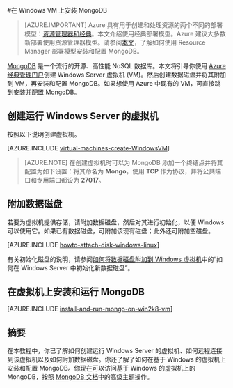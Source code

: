 <properties
	pageTitle="在 Windows VM 上安装 MongoDB | Azure"
	description="了解如何在使用经典部署模型创建的运行 Windows Server 的 Azure VM 上安装 MongoDB。"
	services="virtual-machines-windows"
	documentationCenter=""
	authors="iainfoulds"
	manager="timlt"
	editor="tysonn"
	tags="azure-service-management"/>  


<tags
	ms.service="virtual-machines-windows"
	ms.workload="infrastructure-services"
	ms.tgt_pltfrm="vm-windows"
	ms.devlang="na"
	ms.topic="article"
	ms.date="10/10/2016"
	wacn.date="11/28/2016"
	ms.author="iainfou"/>  


#在 Windows VM 上安装 MongoDB

> [AZURE.IMPORTANT] Azure 具有用于创建和处理资源的两个不同的部署模型：[资源管理器和经典](/documentation/articles/resource-manager-deployment-model/)。本文介绍使用经典部署模型。Azure 建议大多数新部署使用资源管理器模型。请参阅[本文](/documentation/articles/virtual-machines-windows-classic-install-mongodb/)，了解如何使用 Resource Manager 部署模型安装和配置 MongoDB。

[MongoDB][MongoDB] 是一个流行的开源、高性能 NoSQL 数据库。本文将引导你使用 [Azure 经典管理门户][AzurePortal]创建 Windows Server 虚拟机 (VM)。然后创建数据磁盘并将其附加到 VM，再安装和配置 MongoDB。如果想使用 Azure 中现有的 VM，可直接跳到[安装并配置 MongoDB](#install-and-run-mongodb-on-the-virtual-machine)。


## 创建运行 Windows Server 的虚拟机

按照以下说明创建虚拟机。

[AZURE.INCLUDE [virtual-machines-create-WindowsVM](../../includes/virtual-machines-create-windowsvm.md)]

> [AZURE.NOTE] 在创建虚拟机时可以为 MongoDB 添加一个终结点并将其配置为如下设置：将其命名为 **Mongo**，使用 **TCP** 作为协议，并将公共端口和专用端口都设为 **27017**。

## 附加数据磁盘
若要为虚拟机提供存储，请附加数据磁盘，然后对其进行初始化，以便 Windows 可以使用它。如果已有数据磁盘，可附加该现有磁盘；此外还可附加空磁盘。

[AZURE.INCLUDE [howto-attach-disk-windows-linux](../../includes/howto-attach-disk-windows-linux.md)]

有关初始化磁盘的说明，请参阅[如何将数据磁盘附加到 Windows 虚拟机](/documentation/articles/virtual-machines-windows-classic-attach-disk/)中的“如何在 Windows Server 中初始化新数据磁盘”。

## <a name="install-and-run-mongodb-on-the-virtual-machine"></a> 在虚拟机上安装和运行 MongoDB

[AZURE.INCLUDE [install-and-run-mongo-on-win2k8-vm](../../includes/install-and-run-mongo-on-win2k8-vm.md)]

## 摘要
在本教程中，你已了解如何创建运行 Windows Server 的虚拟机、如何远程连接到该虚拟机以及如何附加数据磁盘。你还了解了如何在基于 Windows 的虚拟机上安装和配置 MongoDB。你现在可以访问基于 Windows 的虚拟机上的 MongoDB，按照 [MongoDB 文档][MongoDocs]中的高级主题操作。

[MongoDocs]: http://docs.mongodb.org/manual/
[MongoDB]: http://www.mongodb.org/
[AzurePortal]: http://manage.windowsazure.cn

<!---HONumber=Mooncake_1121_2016-->